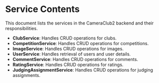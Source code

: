 # Service Contents

This document lists the services in the CameraClub2 backend and their responsibilities.

- **ClubService**: Handles CRUD operations for clubs.
- **CompetitionService**: Handles CRUD operations for competitions.
- **ImageService**: Handles CRUD operations for images.
- **UserService**: Handles retrieval of users and user details.
- **CommentService**: Handles CRUD operations for comments.
- **RatingService**: Handles CRUD operations for ratings.
- **JudgingAssignmentService**: Handles CRUD operations for judging assignments.
